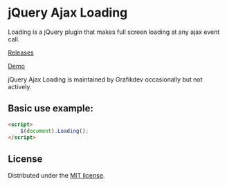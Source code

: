 jQuery Ajax Loading
====================

Loading is a jQuery plugin that makes full screen loading at any ajax event call.

[Releases](https://github.com/grafikdev/jQuery-Ajax-Loading/releases)

[Demo](http://grafikdev.github.io/jQuery-Ajax-Loading/)


jQuery Ajax Loading is maintained by Grafikdev occasionally but not actively.

## Basic use example:
```html
<script>
    $(document).Loading();
</script>
```

## License

Distributed under the [MIT license](http://opensource.org/licenses/MIT).
